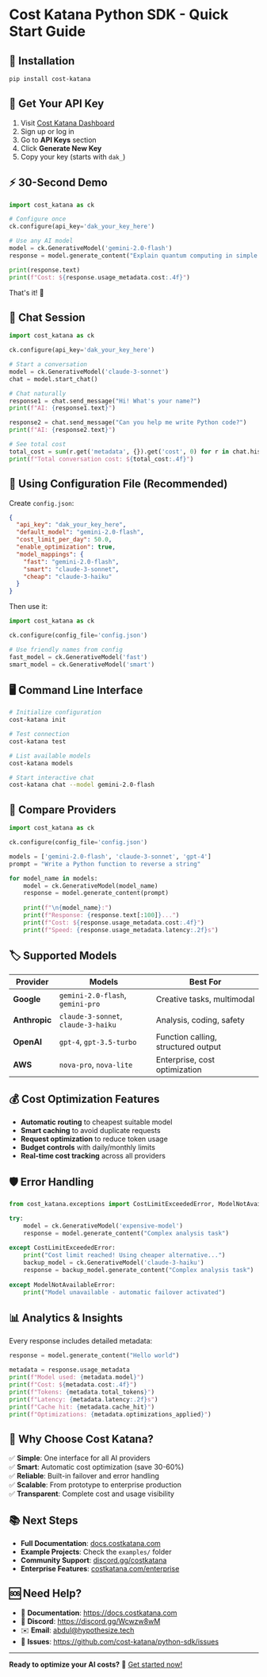 # Cost Katana Python SDK - Quick Start Guide

## 🚀 Installation

```bash
pip install cost-katana
```

## 🔑 Get Your API Key

1. Visit [Cost Katana Dashboard](https://costkatana.com/dashboard)
2. Sign up or log in
3. Go to **API Keys** section
4. Click **Generate New Key**
5. Copy your key (starts with `dak_`)

## ⚡ 30-Second Demo

```python
import cost_katana as ck

# Configure once
ck.configure(api_key='dak_your_key_here')

# Use any AI model
model = ck.GenerativeModel('gemini-2.0-flash')
response = model.generate_content("Explain quantum computing in simple terms")

print(response.text)
print(f"Cost: ${response.usage_metadata.cost:.4f}")
```

That's it! 🎉

## 🤖 Chat Session

```python
import cost_katana as ck

ck.configure(api_key='dak_your_key_here')

# Start a conversation
model = ck.GenerativeModel('claude-3-sonnet')
chat = model.start_chat()

# Chat naturally
response1 = chat.send_message("Hi! What's your name?")
print(f"AI: {response1.text}")

response2 = chat.send_message("Can you help me write Python code?")
print(f"AI: {response2.text}")

# See total cost
total_cost = sum(r.get('metadata', {}).get('cost', 0) for r in chat.history)
print(f"Total conversation cost: ${total_cost:.4f}")
```

## 📁 Using Configuration File (Recommended)

Create `config.json`:
```json
{
  "api_key": "dak_your_key_here",
  "default_model": "gemini-2.0-flash",
  "cost_limit_per_day": 50.0,
  "enable_optimization": true,
  "model_mappings": {
    "fast": "gemini-2.0-flash",
    "smart": "claude-3-sonnet",
    "cheap": "claude-3-haiku"
  }
}
```

Then use it:
```python
import cost_katana as ck

ck.configure(config_file='config.json')

# Use friendly names from config
fast_model = ck.GenerativeModel('fast')
smart_model = ck.GenerativeModel('smart')
```

## 🖥️ Command Line Interface

```bash
# Initialize configuration
cost-katana init

# Test connection
cost-katana test

# List available models  
cost-katana models

# Start interactive chat
cost-katana chat --model gemini-2.0-flash
```

## 🔄 Compare Providers

```python
import cost_katana as ck

ck.configure(config_file='config.json')

models = ['gemini-2.0-flash', 'claude-3-sonnet', 'gpt-4']
prompt = "Write a Python function to reverse a string"

for model_name in models:
    model = ck.GenerativeModel(model_name)
    response = model.generate_content(prompt)
    
    print(f"\n{model_name}:")
    print(f"Response: {response.text[:100]}...")
    print(f"Cost: ${response.usage_metadata.cost:.4f}")
    print(f"Speed: {response.usage_metadata.latency:.2f}s")
```

## 🏷️ Supported Models

| Provider | Models | Best For |
|----------|--------|----------|
| **Google** | `gemini-2.0-flash`, `gemini-pro` | Creative tasks, multimodal |
| **Anthropic** | `claude-3-sonnet`, `claude-3-haiku` | Analysis, coding, safety |
| **OpenAI** | `gpt-4`, `gpt-3.5-turbo` | Function calling, structured output |
| **AWS** | `nova-pro`, `nova-lite` | Enterprise, cost optimization |

## 💰 Cost Optimization Features

- **Automatic routing** to cheapest suitable model
- **Smart caching** to avoid duplicate requests
- **Request optimization** to reduce token usage
- **Budget controls** with daily/monthly limits
- **Real-time cost tracking** across all providers

## 🛡️ Error Handling

```python
from cost_katana.exceptions import CostLimitExceededError, ModelNotAvailableError

try:
    model = ck.GenerativeModel('expensive-model')
    response = model.generate_content("Complex analysis task")
    
except CostLimitExceededError:
    print("Cost limit reached! Using cheaper alternative...")
    backup_model = ck.GenerativeModel('claude-3-haiku')
    response = backup_model.generate_content("Complex analysis task")
    
except ModelNotAvailableError:
    print("Model unavailable - automatic failover activated")
```

## 📊 Analytics & Insights

Every response includes detailed metadata:

```python
response = model.generate_content("Hello world")

metadata = response.usage_metadata
print(f"Model used: {metadata.model}")
print(f"Cost: ${metadata.cost:.4f}")
print(f"Tokens: {metadata.total_tokens}")
print(f"Latency: {metadata.latency:.2f}s")
print(f"Cache hit: {metadata.cache_hit}")
print(f"Optimizations: {metadata.optimizations_applied}")
```

## 🌟 Why Choose Cost Katana?

✅ **Simple**: One interface for all AI providers  
✅ **Smart**: Automatic cost optimization (save 30-60%)  
✅ **Reliable**: Built-in failover and error handling  
✅ **Scalable**: From prototype to enterprise production  
✅ **Transparent**: Complete cost and usage visibility  

## 📚 Next Steps

- **Full Documentation**: [docs.costkatana.com](https://docs.costkatana.com)
- **Example Projects**: Check the `examples/` folder
- **Community Support**: [discord.gg/costkatana](https://discord.gg/Wcwzw8wM)
- **Enterprise Features**: [costkatana.com/enterprise](https://costkatana.com/enterprise)

## 🆘 Need Help?

- 📖 **Documentation**: https://docs.costkatana.com
- 💬 **Discord**: https://discord.gg/Wcwzw8wM
- ✉️ **Email**: abdul@hypothesize.tech
- 🐛 **Issues**: https://github.com/cost-katana/python-sdk/issues

---

**Ready to optimize your AI costs?** 🚀 [Get started now!](https://costkatana.com)
